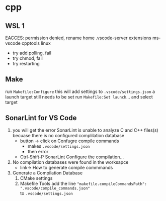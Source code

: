# cpp

## WSL 1

EACCES: permission denied, rename home .vscode-server extensions ms-vscode cpptools linux
* try add polling, fail
* try chmod, fail
* try restarting

## Make

run `Makefile:Configure`
this will add settings to `.vscode/settings.json`
a launch target still needs to be set
run `Makefile:Set launch`... and select target

## SonarLint for VS Code

1. you will get the error  SonarLint is unable to analyze C and C++ files(s) becuase there is no configured complilation database
   * button -> click on Confugre compile commands
      * makes `.vscode/settings.json`
      * then error
   * Ctrl-Shift-P SonarLint Configure the compilation...
2. No compilation databases were found in the worksapce
   * link-> How to generate compile commmands
3. Generate a Compilation Database
   1. CMake
      settings
   2. Makefile Tools
      add the line
      `"makefile.compileCommandsPath": ".vscode/compile_commands.json"`  
      to `.vscode/settings.json`
